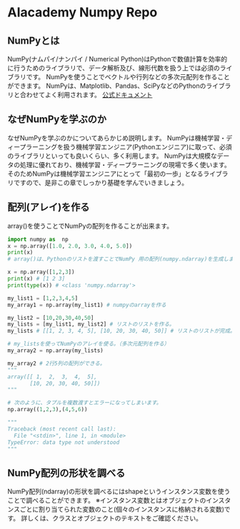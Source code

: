 # AIacademy Numpy Repo

## NumPyとは
NumPy(ナムパイ/ナンパイ / Numerical Python)はPythonで数値計算を効率的に行うためのライブラリで、データ解析及び、線形代数を扱う上では必須のライブラリです。
NumPyを使うことでベクトルや行列などの多次元配列を作ることができます。
NumPyは、Matplotlib、Pandas、SciPyなどのPythonのライブラリと合わせてよく利用されます。
[公式ドキュメント](https://docs.scipy.org/doc/numpy/reference/)


## なぜNumPyを学ぶのか
なぜNumPyを学ぶのかについてあらかじめ説明します。
NumPyは機械学習・ディープラーニングを扱う機械学習エンジニア(Pythonエンジニア)に取って、必須のライブラリといっても良いくらい、多く利用します。
NumPyは大規模なデータの処理に優れており、機械学習・ディープラーニングの現場で多く使います。
そのためNumPyは機械学習エンジニアにとって「最初の一歩」となるライブラリですので、是非この章でしっかり基礎を学んでいきましょう。

## 配列(アレイ)を作る
array()を使うことでNumPyの配列を作ることが出来ます。

```python
import numpy as  np
x = np.array([1.0, 2.0, 3.0, 4.0, 5.0])
print(x)
# array()は、Pythonのリストを渡すことでNumPy 用の配列(numpy.ndarray)を生成します。

x = np.array([1,2,3])
print(x) # [1 2 3]
print(type(x)) # <class 'numpy.ndarray'>

my_list1 = [1,2,3,4,5]
my_array1 = np.array(my_list1) # numpyのarrayを作る

my_list2 = [10,20,30,40,50]
my_lists = [my_list1, my_list2] # リストのリストを作る。
my_lists # [[1, 2, 3, 4, 5], [10, 20, 30, 40, 50]] # リストのリストが完成。

# my_listsを使ってNumPyのアレイを使る。（多次元配列を作る）
my_array2 = np.array(my_lists)

my_array2 # 2行5列の配列ができる。
"""
array([[ 1,  2,  3,  4,  5],
       [10, 20, 30, 40, 50]])
"""

# 次のように、タプルを複数渡すとエラーになってしまいます。
np.array((1,2,3),(4,5,6))

"""
Traceback (most recent call last):
  File "<stdin>", line 1, in <module>
TypeError: data type not understood
"""

```

## NumPy配列の形状を調べる
NumPy配列(ndarray)の形状を調べるにはshapeというインスタンス変数を使うことで調べることができます。
※インスタンス変数とはオブジェクトのインスタンスごとに割り当てられた変数のこと(個々のインスタンスに格納される変数)です。
詳しくは、クラスとオブジェクトのテキストをご確認ください。